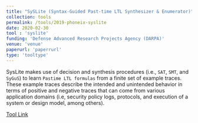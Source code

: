 ```yaml
---
title: "SySLite (Syntax-Guided Past-time LTL Synthesizer & Enumerator)"
collection: tools
permalink: /tools/2019-phoneix-syslite
date: 2020-02-30
tool : 'syslite'
funding: 'Defense Advanced Research Projects Agency (DARPA)'
venue: 'venue'
paperurl: 'paperrurl'
type: 'tooltype'
---
```

SysLite makes use of decision and synthesis procedures (i.e., `SAT`, `SMT`, and `SyGuS`) to learn `Pastime LTL formulas` from a finite set of example traces. These example traces describe the intended and unintended behavior in terms of positive and negative traces that can come from various application domains (i.e, security policy logs, protocols, and execution of a system or design model, among others). 

[Tool Link](https://github.com/CLC-UIowa/SySLite)